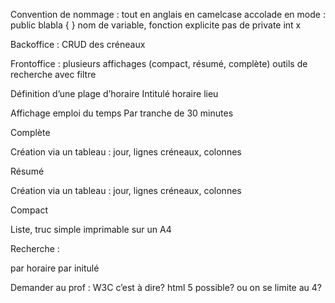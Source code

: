 Convention de nommage :
tout en anglais en camelcase
accolade en mode :
	public blabla 
	{
	}
nom de variable, fonction explicite pas de private int x

Backoffice :
CRUD des créneaux


Frontoffice :
plusieurs affichages (compact, résumé, complète) 
outils de recherche avec filtre


Définition d’une plage d’horaire
Intitulé
horaire
lieu


Affichage emploi du temps
Par tranche de 30 minutes

Complète

Création via un tableau :
jour, lignes
créneaux, colonnes


Résumé

Création via un tableau :
jour, lignes
créneaux, colonnes

Compact

Liste, truc simple imprimable sur un A4

Recherche :

par horaire 
par initulé


Demander au prof : 
W3C c’est à dire? html 5 possible? ou on se limite au 4?